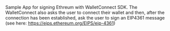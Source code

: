 Sample App for signing Ethreum with WalletConnect SDK.
The WalletConnect also asks the user to connect their wallet and
then, after the connection has been established, ask the user to sign an EIP4361 message
(see here: https://eips.ethereum.org/EIPS/eip-4361)